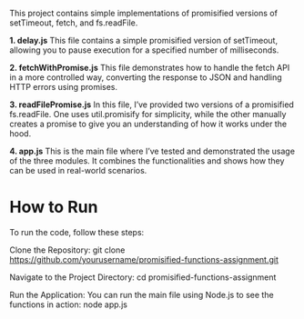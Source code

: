 This project contains simple implementations of promisified versions of setTimeout, fetch, and fs.readFile.

**1. delay.js**
This file contains a simple promisified version of setTimeout, allowing you to pause execution for a specified number of milliseconds.

**2. fetchWithPromise.js**
This file demonstrates how to handle the fetch API in a more controlled way, converting the response to JSON and handling HTTP errors using promises.

**3. readFilePromise.js**
In this file, I’ve provided two versions of a promisified fs.readFile. One uses util.promisify for simplicity, while the other manually creates a promise to give you an understanding of how it works under the hood.

**4. app.js**
This is the main file where I’ve tested and demonstrated the usage of the three modules. It combines the functionalities and shows how they can be used in real-world scenarios.

<h1>How to Run</h1>
To run the code, follow these steps:

Clone the Repository:
git clone https://github.com/yourusername/promisified-functions-assignment.git

Navigate to the Project Directory:
cd promisified-functions-assignment

Run the Application:
You can run the main file using Node.js to see the functions in action:
node app.js
